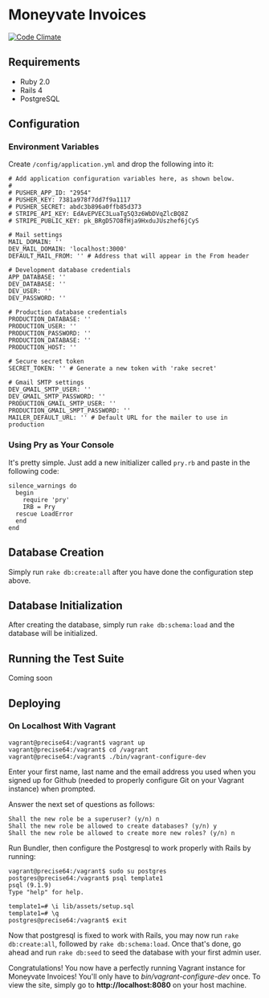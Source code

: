 Moneyvate Invoices
=============

[![Code Climate](https://codeclimate.com/github/Moneyvate/invoices-site.png)](https://codeclimate.com/github/Moneyvate/invoices-site)

## Requirements

* Ruby 2.0
* Rails 4
* PostgreSQL

## Configuration

### Environment Variables

Create `/config/application.yml` and drop the following into it:

```
# Add application configuration variables here, as shown below.
#
# PUSHER_APP_ID: "2954"
# PUSHER_KEY: 7381a978f7dd7f9a1117
# PUSHER_SECRET: abdc3b896a0ffb85d373
# STRIPE_API_KEY: EdAvEPVEC3LuaTg5Q3z6WbDVqZlcBQ8Z
# STRIPE_PUBLIC_KEY: pk_BRgD57O8fHja9HxduJUszhef6jCyS

# Mail settings
MAIL_DOMAIN: ''
DEV_MAIL_DOMAIN: 'localhost:3000'
DEFAULT_MAIL_FROM: '' # Address that will appear in the From header

# Development database credentials
APP_DATABASE: ''
DEV_DATABASE: ''
DEV_USER: ''
DEV_PASSWORD: ''

# Production database credentials
PRODUCTION_DATABASE: ''
PRODUCTION_USER: ''
PRODUCTION_PASSWORD: ''
PRODUCTION_DATABASE: ''
PRODUCTION_HOST: ''

# Secure secret token
SECRET_TOKEN: '' # Generate a new token with 'rake secret'

# Gmail SMTP settings
DEV_GMAIL_SMTP_USER: ''
DEV_GMAIL_SMTP_PASSWORD: ''
PRODUCTION_GMAIL_SMTP_USER: ''
PRODUCTION_GMAIL_SMPT_PASSWORD: ''
MAILER_DEFAULT_URL: '' # Default URL for the mailer to use in production
```

### Using Pry as Your Console

It's pretty simple.  Just add a new initializer called `pry.rb` and paste in the following code:

```
silence_warnings do
  begin
    require 'pry'
    IRB = Pry
  rescue LoadError
  end
end
```

## Database Creation

Simply run `rake db:create:all` after you have done the configuration step above.

## Database Initialization

After creating the database, simply run `rake db:schema:load` and the database will be initialized.

## Running the Test Suite

Coming soon

## Deploying

### On Localhost With Vagrant

```
vagrant@precise64:/vagrant$ vagrant up
vagrant@precise64:/vagrant$ cd /vagrant
vagrant@precise64:/vagrant$ ./bin/vagrant-configure-dev
```

Enter your first name, last name and the email address you used when you signed up for Github (needed to properly configure Git on your Vagrant instance) when prompted.

Answer the next set of questions as follows:

```
Shall the new role be a superuser? (y/n) n
Shall the new role be allowed to create databases? (y/n) y
Shall the new role be allowed to create more new roles? (y/n) n
```

Run Bundler, then configure the Postgresql to work properly with Rails by running:

```
vagrant@precise64:/vagrant$ sudo su postgres
postgres@precise64:/vagrant$ psql template1
psql (9.1.9)
Type "help" for help.

template1=# \i lib/assets/setup.sql
template1=# \q
postgres@precise64:/vagrant$ exit
```

Now that postgresql is fixed to work with Rails, you may now run `rake db:create:all`, followed by `rake db:schema:load`.  Once that's done, go ahead and run `rake db:seed` to seed the database with your first admin user.

Congratulations!  You now have a perfectly running Vagrant instance for Moneyvate Invoices!  You'll only have to *bin/vagrant-configure-dev* once.  To view the site, simply go to **http://localhost:8080** on your host machine.
